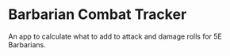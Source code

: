 # Barbarian Combat Tracker

An app to calculate what to add to attack and damage rolls for 5E Barbarians.
